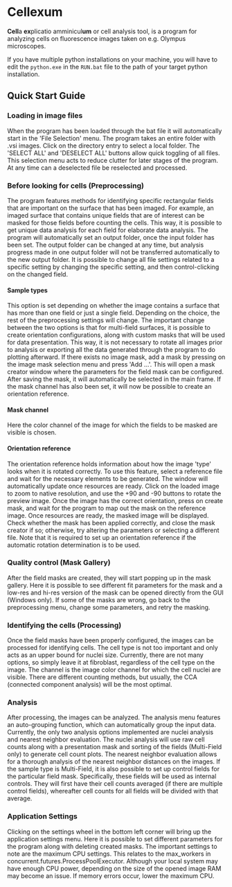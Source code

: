 # Cellexum
**Cell**a **ex**plicatio amminicul**um** or cell analysis tool, is a program for analyzing cells on fluorescence images taken on e.g. Olympus microscopes.

If you have multiple python installations on your machine, you will have to edit the `python.exe` in the `RUN.bat` file to the path of your target python installation.

## Quick Start Guide
### Loading in image files
When the program has been loaded through the bat file it will automatically start in the 'File Selection' menu.
The program takes an entire folder with .vsi images. Click on the directory entry to select a local folder. The 'SELECT ALL' and 'DESELECT ALL' buttons allow quick toggling of all files. This selection menu acts to reduce clutter for later stages of the program. At any time can a deselected file be reselected and processed. 

### Before looking for cells (Preprocessing)
The program features methods for identifying specific rectangular fields that are important on the surface that has been imaged. For example, an imaged surface that contains unique fields that are of interest can be masked for those fields before counting the cells. This way, it is possible to get unique data analysis for each field for elaborate data analysis. 
The program will automatically set an output folder, once the input folder has been set. The output folder can be changed at any time, but analysis progress made in one output folder will not be transferred automatically to the new output folder.
It is possible to change all file settings related to a specific setting by changing the specific setting, and then control-clicking on the changed field. 

#### Sample types
This option is set depending on whether the image contains a surface that has more than one field or just a single field. Depending on the choice, the rest of the preprocessing settings will change.
The important change between the two options is that for multi-field surfaces, it is possible to create orientation configurations, along with custom masks that will be used for data presentation. This way, it is not necessary to rotate all images prior to analysis or exporting all the data generated through the program to do plotting afterward. 
If there exists no image mask, add a mask by pressing on the image mask selection menu and press 'Add ...'. This will open a mask creator window where the parameters for the field mask can be configured. After saving the mask, it will automatically be selected in the main frame. If the mask channel has also been set, it will now be possible to create an orientation reference. 

#### Mask channel
Here the color channel of the image for which the fields to be masked are visible is chosen. 

#### Orientation reference
The orientation reference holds information about how the image 'type' looks when it is rotated correctly. To use this feature, select a reference file and wait for the necessary elements to be generated. The window will automatically update once resources are ready. Click on the loaded image to zoom to native resolution, and use the +90 and -90 buttons to rotate the preview image. Once the image has the correct orientation, press on create mask, and wait for the program to map out the mask on the reference image. Once resources are ready, the masked image will be displayed. Check whether the mask has been applied correctly, and close the mask creator if so; otherwise, try altering the parameters or selecting a different file. 
Note that it is required to set up an orientation reference if the automatic rotation determination is to be used.

### Quality control (Mask Gallery)
After the field masks are created, they will start popping up in the mask gallery. Here it is possible to see different fit parameters for the mask and a low-res and hi-res version of the mask can be opened directly from the GUI (Windows only). If some of the masks are wrong, go back to the preprocessing menu, change some parameters, and retry the masking. 

### Identifying the cells (Processing)
Once the field masks have been properly configured, the images can be processed for identifying cells. The cell type is not too important and only acts as an upper bound for nuclei size. Currently, there are not many options, so simply leave it at fibroblast, regardless of the cell type on the image. The channel is the image color channel for which the cell nuclei are visible.
There are different counting methods, but usually, the CCA (connected component analysis) will be the most optimal. 

### Analysis
After processing, the images can be analyzed. The analysis menu features an auto-grouping function, which can automatically group the input data. Currently, the only two analysis options implemented are nuclei analysis and nearest neighbor evaluation. The nuclei analysis will use raw cell counts along with a presentation mask and sorting of the fields (Multi-Field only) to generate cell count plots. The nearest neighbor evaluation allows for a thorough analysis of the nearest neighbor distances on the images. 
If the sample type is Multi-Field, it is also possible to set up control fields for the particular field mask. Specifically, these fields will be used as internal controls. They will first have their cell counts averaged (if there are multiple control fields), whereafter cell counts for all fields will be divided with that average. 

### Application Settings
Clicking on the settings wheel in the bottom left corner will bring up the application settings menu. Here it is possible to set different parameters for the program along with deleting created masks. The important settings to note are the maximum CPU settings. This relates to the max_workers in concurrent.futures.ProcessPoolExecutor. Although your local system may have enough CPU power, depending on the size of the opened image RAM may become an issue. If memory errors occur, lower the maximum CPU.

